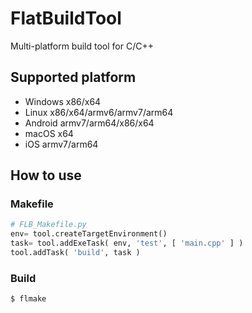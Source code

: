 # FlatBuildTool

Multi-platform build tool for C/C++

## Supported platform

- Windows x86/x64
- Linux x86/x64/armv6/armv7/arm64
- Android armv7/arm64/x86/x64
- macOS x64
- iOS armv7/arm64


## How to use

### Makefile

```python
# FLB_Makefile.py
env= tool.createTargetEnvironment()
task= tool.addExeTask( env, 'test', [ 'main.cpp' ] )
tool.addTask( 'build', task )
```

### Build

```
$ flmake
```







